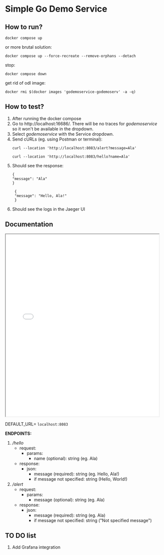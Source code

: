 # Simple Go Demo Service

## How to run?

```shell
docker compose up
```

or more brutal solution:

```shell
docker compose up --force-recreate --remove-orphans --detach
```

stop:

```shell
docker compose down
```

get rid of odl image:
```shell
docker rmi $(docker images 'godemoservice-godemoserv' -a -q)
```

## How to test?

1. After running the docker compose 
2. Go to http://localhost:16686/. There will be no traces for _godemoservice_ so it won't be available in the dropdown.
3. Select _godemoservice_ with the Service dropdown.
4. Send cURLs (eg. using Postman or terminal): 
    ```
   curl --location 'http://localhost:8083/alert?message=Ala'
   ```
    ```
   curl --location 'http://localhost:8083/hello?name=Ala'
   ```
5. Should see the response:
    ```
    {
    "message": "Ala"
    }
   ```
   ```
    {
    "message": "Hello, Ala!"
    }
   ```
6. Should see the logs in the Jaeger UI

## Documentation

<iframe src="documentation/swagger.yaml" title="Swagger UI" width="100%" height="600px"></iframe>

DEFAULT_URL= `localhost:8083`

**ENDPOINTS:**

1. _/hello_
    * request:
      * params:
        * name (optional): string (eg. Ala)
    * response:
      * json:
        * message (required): string (eg. Hello, Ala!)
        * if message not specified: string (Hello, World!)
2. _/alert_
    * request:
      * params:
        * message (optional): string (eg. Ala)
    * response:
      * json:
        * message (required): string (eg. Ala)
        * if message not specified: string ("Not specified message")

## TO DO list

1. Add Grafana integration
